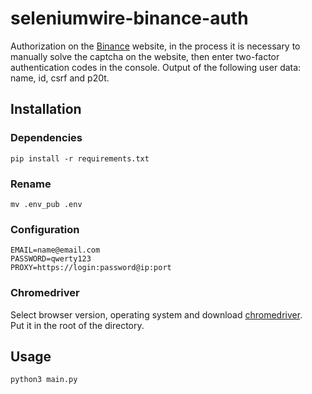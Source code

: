 # seleniumwire-binance-auth
Authorization on the [Binance](https://www.binance.com/) website, in the process it is necessary to manually solve the captcha on the website, then enter two-factor authentication codes in the console.
Output of the following user data: name, id, csrf and p20t.


## Installation
### Dependencies
```
pip install -r requirements.txt
```  
### Rename  
```
mv .env_pub .env
```
### Configuration
```
EMAIL=name@email.com
PASSWORD=qwerty123
PROXY=https://login:password@ip:port
```

### Chromedriver
Select browser version, operating system and download [chromedriver](https://chromedriver.storage.googleapis.com/index.html).  
Put it in the root of the directory.

## Usage
```
python3 main.py
```

